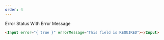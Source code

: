 ```yaml
---
order: 4
---
```


Error Status With Error Message

```html
<Input error="{ true }" errorMessage="This field is REQUIRED"></Input>
```
